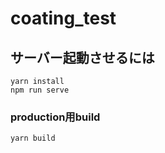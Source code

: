 # coating_test

## サーバー起動させるには
```
yarn install
npm run serve
```

### production用build
```
yarn build
```
